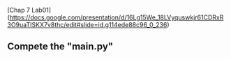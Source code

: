 [Chap 7 Lab01] (https://docs.google.com/presentation/d/16Lg15We_18LVyquswkjr61CDRxR3O9uaTISKX7v8thc/edit#slide=id.g114ede88c96_0_236)
<!-- 
![A6-2](https://nimbus-screenshots.s3.amazonaws.com/s/31ea6dc12519a5418b73e502054f9878.png)
 -->
## Compete the "main.py"
